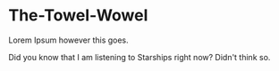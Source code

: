 # The-Towel-Wowel

Lorem Ipsum however this goes.

Did you know that I am listening to Starships right now? Didn't think so.
